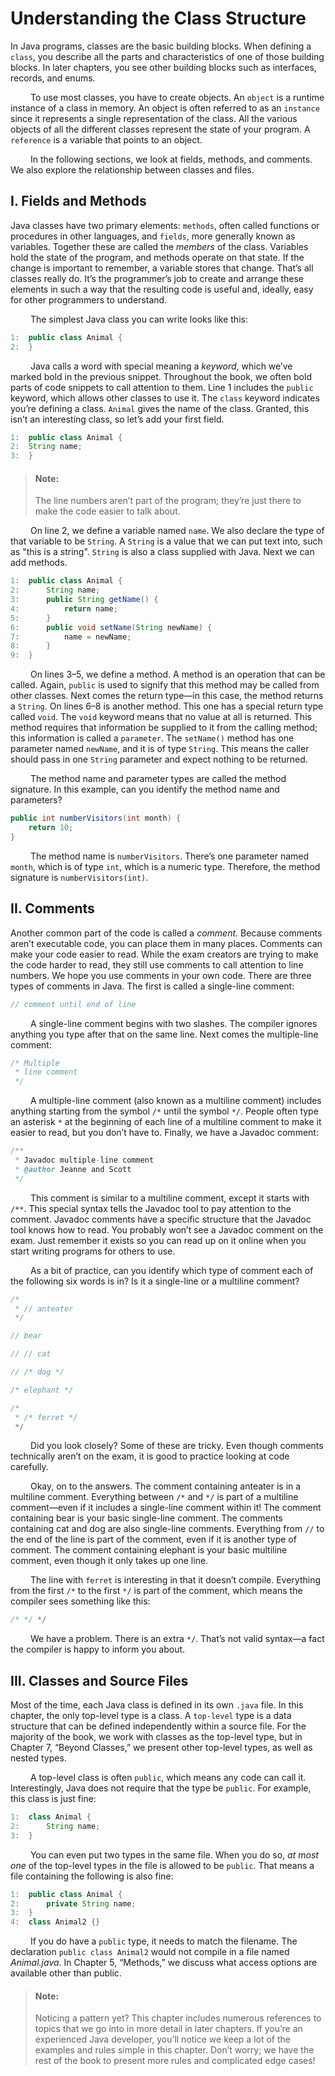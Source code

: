 # Understanding the Class Structure

In Java programs, classes are the basic building blocks. When defining a `class`, you describe
all the parts and characteristics of one of those building blocks. In later chapters, you see
other building blocks such as interfaces, records, and enums. <br />

&emsp;&emsp;
To use most classes, you have to create objects. An `object` is a runtime instance of a class
in memory. An object is often referred to as an `instance` since it represents a single representation 
of the class. All the various objects of all the different classes represent the state of
your program. A `reference` is a variable that points to an object. <br />

&emsp;&emsp;
In the following sections, we look at fields, methods, and comments. We also explore the
relationship between classes and files.

## I. Fields and Methods
Java classes have two primary elements: `methods`, often called functions or procedures in
other languages, and `fields`, more generally known as variables. Together these are called the
*members* of the class. Variables hold the state of the program, and methods operate on that
state. If the change is important to remember, a variable stores that change. That’s all classes
really do. It’s the programmer’s job to create and arrange these elements in such a way that
the resulting code is useful and, ideally, easy for other programmers to understand. <br />

&emsp;&emsp;
The simplest Java class you can write looks like this:

```java
1:  public class Animal {
2:  }
```

&emsp;&emsp;
Java calls a word with special meaning a *keyword*, which we’ve marked bold in the
previous snippet. Throughout the book, we often bold parts of code snippets to call
attention to them. Line 1 includes the `public` keyword, which allows other classes to use
it. The `class` keyword indicates you’re defining a class. `Animal` gives the name of the class.
Granted, this isn’t an interesting class, so let’s add your first field.

```java
1:  public class Animal {
2:  String name;
3:  }
```

> #### Note:
> The line numbers aren’t part of the program; they’re just there to make
the code easier to talk about.

&emsp;&emsp;
On line 2, we define a variable named `name`. We also declare the type of that variable to
be `String`. A `String` is a value that we can put text into, such as "this is a string".
`String` is also a class supplied with Java. Next we can add methods.

```java
1:  public class Animal {
2:      String name;
3:      public String getName() {
4:          return name;
5:      }
6:      public void setName(String newName) {
7:          name = newName;
8:      }
9:  }
```

&emsp;&emsp;
On lines 3–5, we define a method. A method is an operation that can be called. Again,
`public` is used to signify that this method may be called from other classes. Next comes
the return type—in this case, the method returns a `String`. On lines 6–8 is another method.
This one has a special return type called `void`. The `void` keyword means that no value at all
is returned. This method requires that information be supplied to it from the calling method;
this information is called a `parameter`. The `setName()` method has one parameter named
`newName`, and it is of type `String`. This means the caller should pass in one `String` parameter 
and expect nothing to be returned. <br />

&emsp;&emsp;
The method name and parameter types are called the method signature. In this example,
can you identify the method name and parameters?

```java
public int numberVisitors(int month) {
    return 10;
}
```

&emsp;&emsp;
The method name is `numberVisitors`. There’s one parameter named `month`,
which is of type `int`, which is a numeric type. Therefore, the method signature is
`numberVisitors(int)`.

## II. Comments
Another common part of the code is called a _comment_. Because comments aren’t executable
code, you can place them in many places. Comments can make your code easier to read.
While the exam creators are trying to make the code harder to read, they still use comments
to call attention to line numbers. We hope you use comments in your own code. There are
three types of comments in Java. The first is called a single-line comment:

```java
// comment until end of line
```

&emsp;&emsp;
A single-line comment begins with two slashes. The compiler ignores anything you type
after that on the same line. Next comes the multiple-line comment:

```java
/* Multiple
 * line comment
 */
```

&emsp;&emsp;
A multiple-line comment (also known as a multiline comment) includes anything starting
from the symbol `/*` until the symbol `*/`. People often type an asterisk `*` at the beginning of
each line of a multiline comment to make it easier to read, but you don’t have to. Finally, we
have a Javadoc comment:

```java
/**
 * Javadoc multiple-line comment
 * @author Jeanne and Scott
 */
```

&emsp;&emsp;
This comment is similar to a multiline comment, except it starts with `/**`. This special
syntax tells the Javadoc tool to pay attention to the comment. Javadoc comments have a
specific structure that the Javadoc tool knows how to read. You probably won’t see a
Javadoc comment on the exam. Just remember it exists so you can read up on it online when
you start writing programs for others to use. <br />

&emsp;&emsp;
As a bit of practice, can you identify which type of comment each of the following six
words is in? Is it a single-line or a multiline comment?

```java
/*
 * // anteater
 */

// bear

// // cat

// /* dog */

/* elephant */

/*
 * /* ferret */
 */
```

&emsp;&emsp;
Did you look closely? Some of these are tricky. Even though comments technically aren’t
on the exam, it is good to practice looking at code carefully. <br />

&emsp;&emsp;
Okay, on to the answers. The comment containing anteater is in a multiline comment.
Everything between `/*` and `*/` is part of a multiline comment—even if it includes a single-line
comment within it! The comment containing bear is your basic single-line comment. The
comments containing cat and dog are also single-line comments. Everything from `//` to the
end of the line is part of the comment, even if it is another type of comment. The comment
containing elephant is your basic multiline comment, even though it only takes up one line.

&emsp;&emsp;
The line with `ferret` is interesting in that it doesn’t compile. Everything from the first `/*` to
the first `*/` is part of the comment, which means the compiler sees something like this:

```java
/* */ */
```

&emsp;&emsp;
We have a problem. There is an extra `*/`. That’s not valid syntax—a fact the compiler is
happy to inform you about.

## III. Classes and Source Files
Most of the time, each Java class is defined in its own `.java` file. In this chapter, the only 
top-level type is a class. A `top-level` type is a data structure that can be defined independently
within a source file. For the majority of the book, we work with classes as the top-level type,
but in Chapter 7, “Beyond Classes,” we present other top-level types, as well as nested types. <br />

&emsp;&emsp;
A top-level class is often `public`, which means any code can call it. Interestingly, Java does
not require that the type be `public`. For example, this class is just fine:

```java
1:  class Animal {
2:      String name;
3:  }
```

&emsp;&emsp;
You can even put two types in the same file. When you do so, _at most one_ of the 
top-level types in the file is allowed to be `public`. That means a file containing the following is
also fine:

```java
1:  public class Animal {
2:      private String name;
3:  }
4:  class Animal2 {}
```

&emsp;&emsp;
If you do have a `public` type, it needs to match the filename. The declaration
`public class Animal2` would not compile in a file named _Animal.java_. In Chapter 5,
“Methods,” we discuss what access options are available other than public.

> #### Note:
> Noticing a pattern yet? This chapter includes numerous references to
topics that we go into in more detail in later chapters. If you’re an 
experienced Java developer, you’ll notice we keep a lot of the examples and
rules simple in this chapter. Don’t worry; we have the rest of the book to
present more rules and complicated edge cases!
